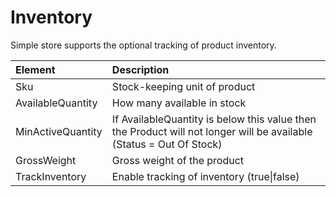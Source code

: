 # Inventory

Simple store supports the optional tracking of product inventory.

| Element | Description |
| :--- | :--- |
| Sku | Stock-keeping unit of product |
| AvailableQuantity | How many available in stock |
| MinActiveQuantity | If AvailableQuantity is below this value then the Product will not longer will be available \(Status = Out Of Stock\) |
| GrossWeight | Gross weight of the product |
| TrackInventory | Enable tracking of inventory \(true\|false\) |

